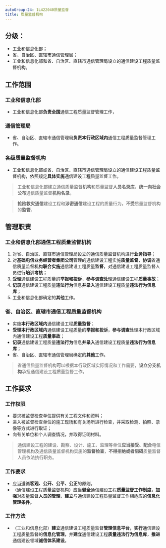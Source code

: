 ```yaml
---
autoGroup-24: 1L422040质量监督
title: 质量监督机构
---
```

## 分级：
- 工业和信息化部；
- 省、自治区、直辖市通信管理局；
- 工业和信息化部和省、自治区、直辖市通信管理局设立的通信建设工程质量监督机构。

## 工作范围
### 工业和信息化部
- 工业和信息化部**负责全国**通信工程质量监督管理工作，
### 通信管理局
- 省、自治区、直辖市通信管理局**负责本行政区域内**通信工程质量监督管理工作。
### 各级质量监督机构
- 工业和信息化部或省、自治区、直辖市通信管理局设立的通信建设工程质量监督机构，依照规定**具体实施**通信建设工程质量监督工作。

> 工业和信息化部建立通信质量监督**机构**和质量监督**人员名录库**，**统一向社会公布**通信质量监督**机构名录**。

> **抢险救灾通信**建设工程和**涉密通信**建设工程的质量行为，**不受**质量监督机构的**监管**。

## 管理职责
### 工业和信息化部通信工程质量监督机构
1. 对省、自治区、直辖市通信管理局设立的通信质量监督机构进行**业务指导**；
2. 对**基础电信业务经营者集团公司**管理的通信建设工程实施**质量监督**，**协调**省通信质量监督机构**联合实施**通信建设工程质量**监督**，对通信建设工程质量监督人员进行**培训考核**；
3. **受理**通信建设工程质量的**举报和投诉**，**参与调查处**理通信建设工程**质量事故**；
4. **记录**通信建设工程质量**违法行为**信息**并录入**通信建设工程质量**违法行为信息库**；
5. 工业和信息化部确定的**其他**工作。

### 省、自治区、直辖市通信工程质量监督机构
- 实施**本行政区域内**通信建设工程**质量监督**；
- **受理本行政区域内**通信建设工程质量的**举报和投诉**，**参与调查**处理本行政区域内通信建设工程**质量事故**；
- **记录**通信建设工程质量**违法行为**信息**并录入**通信建设工程质量**违法行为信息库**；
- 省、自治区、直辖市通信管理局确定的**其他**工作。

> 省通信质量监督机构**可**以根据本行政区域实际情况和工作需要，**设立分支机构**承担通信建设工程质量监督工作。

## 工作要求
### 工作权限
- 要求被监督检查单位提供有关工程文件和资料；
- 进入被监督检查单位的施工现场和有关场所进行检查，并采取检测、拍照、录像等方式进行取证；
- 向有关单位和个人调查情况，并取得证明材料。

> 通信建设工程的建设、勘察、设计、施工、监理等单位**应当接受、配合**电信管理机构及通信质量监督机构实施的**监督检查**，**不得拒绝或者阻碍**质量监督人员依法执行职务。

### 工作要求
- 应当遵循**客观、公开、公平、公正**的原则。
- （通信建设工程质量监督机构）应当**健全**通信建设工程**质量监督工作制度**，**加强**对质量监督**人员的管理**，**建立**与通信建设工程质量监督工作相适应的**信息化管理条件**。

### 工作方法
- （工业和信息化部）**建立**通信建设工程质量监督**管理信息平台**，**实行**通信建设工程质量监督的**信息化管理**，并**建立**通信建设工程**质量违法行为信息库**，**推进**通信建设领域**诚信体系建设**。